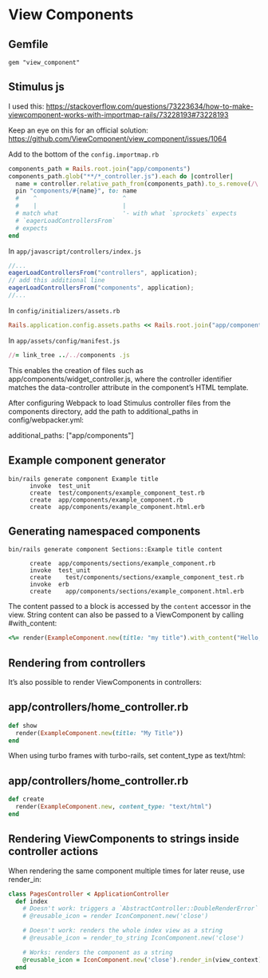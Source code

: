 # View Components

## Gemfile

```
gem "view_component"
```

## Stimulus js

I used this:
https://stackoverflow.com/questions/73223634/how-to-make-viewcomponent-works-with-importmap-rails/73228193#73228193

Keep an eye on this for an official solution:
https://github.com/ViewComponent/view_component/issues/1064

Add to the bottom of the `config.importmap.rb`

```ruby
components_path = Rails.root.join("app/components")
components_path.glob("**/*_controller.js").each do |controller|
  name = controller.relative_path_from(components_path).to_s.remove(/\.js$/)
  pin "components/#{name}", to: name
  #    ^                        ^
  #    |                        |
  # match what                  '- with what `sprockets` expects
  # `eagerLoadControllersFrom`
  # expects
end
```

In `app/javascript/controllers/index.js`

```js
//...
eagerLoadControllersFrom("controllers", application);
// add this additional line
eagerLoadControllersFrom("components", application);
//...
```

In `config/initializers/assets.rb`

```ruby
Rails.application.config.assets.paths << Rails.root.join("app/components")
```

In `app/assets/config/manifest.js`

```ruby
//= link_tree ../../components .js
```

This enables the creation of files such as app/components/widget_controller.js, where the controller identifier matches the data-controller attribute in the component’s HTML template.

After configuring Webpack to load Stimulus controller files from the components directory, add the path to additional_paths in config/webpacker.yml:

additional_paths: ["app/components"]

## Example component generator

```
bin/rails generate component Example title
      invoke  test_unit
      create  test/components/example_component_test.rb
      create  app/components/example_component.rb
      create  app/components/example_component.html.erb
```

## Generating namespaced components

```
bin/rails generate component Sections::Example title content

      create  app/components/sections/example_component.rb
      invoke  test_unit
      create    test/components/sections/example_component_test.rb
      invoke  erb
      create    app/components/sections/example_component.html.erb
```

The content passed to a block is accessed by the `content` accessor in the view.
String content can also be passed to a ViewComponent by calling #with_content:

```ruby
<%= render(ExampleComponent.new(title: "my title").with_content("Hello, World!")) %>
```

## Rendering from controllers

It’s also possible to render ViewComponents in controllers:

## app/controllers/home_controller.rb

```ruby
def show
  render(ExampleComponent.new(title: "My Title"))
end
```

When using turbo frames with turbo-rails, set content_type as text/html:

## app/controllers/home_controller.rb

```ruby
def create
  render(ExampleComponent.new, content_type: "text/html")
end
```

## Rendering ViewComponents to strings inside controller actions

When rendering the same component multiple times for later reuse, use render_in:

```ruby
class PagesController < ApplicationController
  def index
    # Doesn't work: triggers a `AbstractController::DoubleRenderError`
    # @reusable_icon = render IconComponent.new('close')

    # Doesn't work: renders the whole index view as a string
    # @reusable_icon = render_to_string IconComponent.new('close')

    # Works: renders the component as a string
    @reusable_icon = IconComponent.new('close').render_in(view_context)
  end
```
